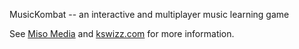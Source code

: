 MusicKombat -- an interactive and multiplayer music learning game

See [Miso Media][] and [kswizz.com][] for more information.

[Miso Media]: http://misomedia.com
[kswizz.com]: http://kswizz.com/post/10285780950/disrupt11

